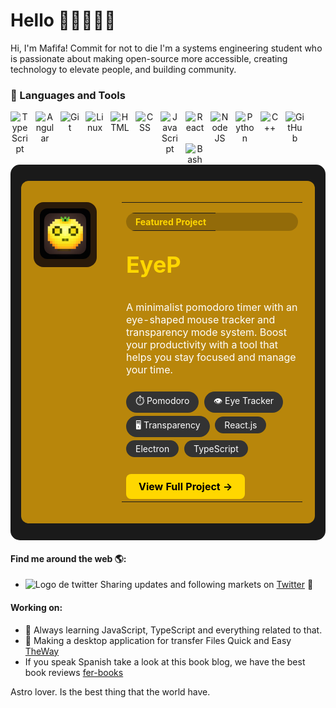 # Hello 👋🏻👨🏻‍💻

Hi, I'm Mafifa! Commit for not to die I'm a systems engineering student who is passionate about making open-source more accessible, creating technology to elevate people, and building community.

### 🧰 Languages and Tools

<div align="center">
<img align="left" alt="TypeScript" width="30px" style="padding-right:10px;" src="https://cdn.jsdelivr.net/gh/devicons/devicon/icons/typescript/typescript-plain.svg" />
<img align="left" alt="Angular" width="30px" style="padding-right:10px;" src="https://cdn.jsdelivr.net/gh/devicons/devicon@latest/icons/supabase/supabase-original.svg" />       
<img align="left" alt="Git" width="30px" style="padding-right:10px;" src="https://cdn.jsdelivr.net/gh/devicons/devicon/icons/git/git-original.svg" />
<img align="left" alt="Linux" width="30px" style="padding-right:10px;" src="https://cdn.jsdelivr.net/gh/devicons/devicon@latest/icons/electron/electron-original.svg" />
<img align="left" alt="HTML" width="30px" style="padding-right:10px;" src="https://cdn.jsdelivr.net/gh/devicons/devicon/icons/html5/html5-plain.svg" />
<img align="left" alt="CSS" width="30px" style="padding-right:10px;" src="https://cdn.jsdelivr.net/gh/devicons/devicon/icons/css3/css3-plain.svg" />
<img align="left" alt="JavaScript" width="30px" style="padding-right:10px;" src="https://cdn.jsdelivr.net/gh/devicons/devicon/icons/javascript/javascript-plain.svg" />
<img align="left" alt="React" width="30px" style="padding-right:10px;" src="https://cdn.jsdelivr.net/gh/devicons/devicon/icons/react/react-original.svg" />
<img align="left" alt="NodeJS" width="30px" style="padding-right:10px;" src="https://cdn.jsdelivr.net/gh/devicons/devicon/icons/nodejs/nodejs-original.svg" />
<img align="left" alt="Python" width="30px" style="padding-right:10px;" src="https://cdn.jsdelivr.net/gh/devicons/devicon/icons/python/python-plain.svg" />
<img align="left" alt="C++" width="30px" style="padding-right:10px;" src="https://cdn.jsdelivr.net/gh/devicons/devicon/icons/cplusplus/cplusplus-line.svg" />
<img align="left" alt="GitHub" width="30px" style="padding-right:10px;" src="https://cdn.jsdelivr.net/gh/devicons/devicon/icons/github/github-original.svg" />
<img align="left" alt="Bash" width="30px" style="padding-right:10px;" src="https://cdn.jsdelivr.net/gh/devicons/devicon/icons/bash/bash-original.svg" />

</div>
<br/>
<br/>

<div align="center">
  <table style="background-color: #1a1a1a; border-radius: 15px; border-collapse: separate; border-spacing: 0; max-width: 700px; margin: 0 auto; padding: 10px;">
    <tr>
      <td>
        <table style="background-color: #b8860b; border-radius: 12px; border-collapse: separate; border-spacing: 0; width: 100%;">
          <tr>
            <td width="30%" style="vertical-align: top; padding: 20px;">
              <table style="background-color: #2a1a0a; border-radius: 16px; border-collapse: separate; border-spacing: 0; width: 100%;">
                <tr>
                  <td style="padding: 10px; text-align: center;">
                    <img src="images/eyep.png" alt="EyeP Icon" style="width: 200px; border-radius: 12px;">
                  </td>
                </tr>
              </table>
            </td>
            <td width="70%" style="vertical-align: top; padding: 20px;">
              <table style="width: 100%;">
                <tr>
                  <td>
                    <table style="background-color: rgba(0,0,0,0.2); border-radius: 20px; display: inline-block;">
                      <tr>
                        <td style="padding: 5px 15px;">
                          <span style="color: #ffd700; font-weight: bold; font-size: 14px;">Featured Project</span>
                        </td>
                      </tr>
                    </table>
                  </td>
                </tr>
                <tr>
                  <td>
                    <h2 style="color: #ffd700; font-size: 36px; margin-top: 10px; margin-bottom: 15px;">EyeP</h2>
                  </td>
                </tr>
                <tr>
                  <td>
                    <p style="color: white; font-size: 16px; margin-bottom: 20px;">
                      A minimalist pomodoro timer with an eye-shaped mouse tracker and transparency mode system. Boost your productivity with a tool that helps you stay focused and manage your time.
                    </p>
                  </td>
                </tr>
                <tr>
                  <td style="padding-bottom: 20px;">
                    <span style="display: inline-block; background-color: #333; color: white; border-radius: 20px; padding: 5px 15px; margin-right: 5px; margin-bottom: 5px; font-size: 14px;">⏱️ Pomodoro</span>
                    <span style="display: inline-block; background-color: #333; color: white; border-radius: 20px; padding: 5px 15px; margin-right: 5px; margin-bottom: 5px; font-size: 14px;">👁️ Eye Tracker</span>
                    <span style="display: inline-block; background-color: #333; color: white; border-radius: 20px; padding: 5px 15px; margin-right: 5px; margin-bottom: 5px; font-size: 14px;">🖥️ Transparency</span>
                    <span style="display: inline-block; background-color: #333; color: white; border-radius: 20px; padding: 5px 15px; margin-right: 5px; margin-bottom: 5px; font-size: 14px;">React.js</span>
                    <span style="display: inline-block; background-color: #333; color: white; border-radius: 20px; padding: 5px 15px; margin-right: 5px; margin-bottom: 5px; font-size: 14px;">Electron</span>
                    <span style="display: inline-block; background-color: #333; color: white; border-radius: 20px; padding: 5px 15px; margin-right: 5px; margin-bottom: 5px; font-size: 14px;">TypeScript</span>
                  </td>
                </tr>
                <tr>
                  <td>
                    <a href="https://github.com/Mafifa/eyep" style="display: inline-block; background-color: #ffd700; color: black; font-weight: bold; text-decoration: none; padding: 10px 20px; border-radius: 8px; font-size: 16px;">
                      View Full Project →
                    </a>
                  </td>
                </tr>
              </table>
            </td>
          </tr>
        </table>
      </td>
    </tr>
  </table>
</div>

<!-- ### 📺 Latest YouTube Videos -->

<!-- BEGIN YOUTUBE-CARDS -->

<!-- END YOUTUBE-CARDS -->

<!-- [<img src="https://custom-icon-badges.demolab.com/badge/-Subscribe%20For%20More-red?style=for-the-badge&logo=video&logoColor=white"/>](https://www.youtube.com/@projectMafifa) -->

#### Find me around the web 🌎:

- <img src="https://raw.githubusercontent.com/anuraghazra/anuraghazra/master/assets/twitter.svg" alt="Logo de twitter" style="width:24px;"/> Sharing updates and following markets on <a href=https://twitter.com/Mafifa_Charlys>Twitter</a> 💼

#### Working on:

- 🌱 Always learning JavaScript, TypeScript and everything related to that.
- 📁 Making a desktop application for transfer Files Quick and Easy <a href="https://github.com/Mafifa/theway">TheWay</a>
- If you speak Spanish take a look at this book blog, we have the best book reviews <a href=https://fer-books.vercel.app/>fer-books</a>

Astro lover. Is the best thing that the world have.
